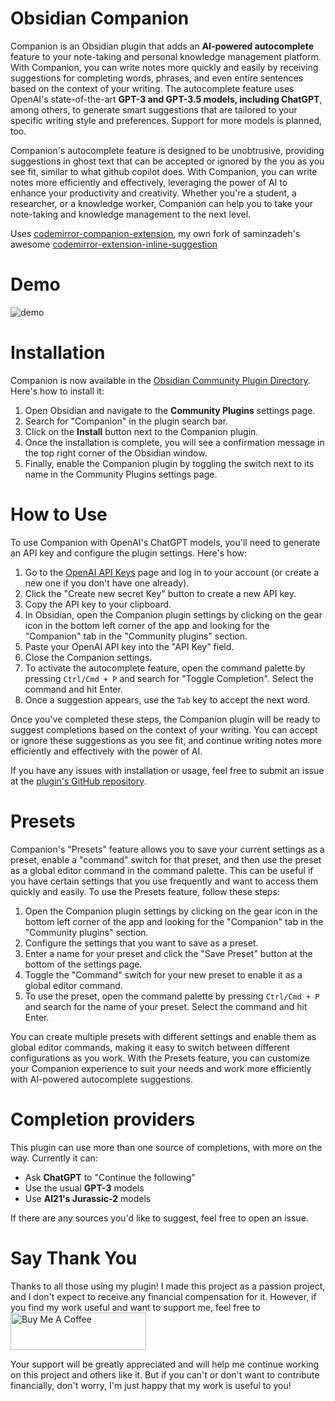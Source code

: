 # Obsidian Companion

Companion is an Obsidian plugin that adds an **AI-powered autocomplete** feature to your note-taking and personal knowledge management platform. With Companion, you can write notes more quickly and easily by receiving suggestions for completing words, phrases, and even entire sentences based on the context of your writing. The autocomplete feature uses OpenAI's state-of-the-art **GPT-3 and GPT-3.5 models, including ChatGPT**, among others, to generate smart suggestions that are tailored to your specific writing style and preferences. Support for more models is planned, too.

Companion's autocomplete feature is designed to be unobtrusive, providing suggestions in ghost text that can be accepted or ignored by the you as you see fit, similar to what github copilot does. With Companion, you can write notes more efficiently and effectively, leveraging the power of AI to enhance your productivity and creativity. Whether you're a student, a researcher, or a knowledge worker, Companion can help you to take your note-taking and knowledge management to the next level.

Uses [codemirror-companion-extension](https://www.npmjs.com/package/codemirror-companion-extension), my own fork of saminzadeh's awesome [codemirror-extension-inline-suggestion](https://github.com/saminzadeh/codemirror-extension-inline-suggestion)

# Demo

![demo](https://raw.githubusercontent.com/rizerphe/obsidian-companion/main/screenshots/demo.gif)

# Installation

Companion is now available in the [Obsidian Community Plugin Directory](https://obsidian.md/plugins). Here's how to install it:

1. Open Obsidian and navigate to the **Community Plugins** settings page.
2. Search for "Companion" in the plugin search bar.
3. Click on the **Install** button next to the Companion plugin.
4. Once the installation is complete, you will see a confirmation message in the top right corner of the Obsidian window.
5. Finally, enable the Companion plugin by toggling the switch next to its name in the Community Plugins settings page.

# How to Use

To use Companion with OpenAI's ChatGPT models, you'll need to generate an API key and configure the plugin settings. Here's how:

1. Go to the [OpenAI API Keys](https://platform.openai.com/account/api-keys) page and log in to your account (or create a new one if you don't have one already).
2. Click the "Create new secret Key" button to create a new API key.
3. Copy the API key to your clipboard.
4. In Obsidian, open the Companion plugin settings by clicking on the gear icon in the bottom left corner of the app and looking for the "Companion" tab in the "Community plugins" section.
5. Paste your OpenAI API key into the "API Key" field.
6. Close the Companion settings.
7. To activate the autocomplete feature, open the command palette by pressing `Ctrl/Cmd + P` and search for "Toggle Completion". Select the command and hit Enter.
8. Once a suggestion appears, use the `Tab` key to accept the next word.

Once you've completed these steps, the Companion plugin will be ready to suggest completions based on the context of your writing. You can accept or ignore these suggestions as you see fit, and continue writing notes more efficiently and effectively with the power of AI.

If you have any issues with installation or usage, feel free to submit an issue at the [plugin's GitHub repository](https://github.com/rizerphe/obsidian-companion).

# Presets

Companion's "Presets" feature allows you to save your current settings as a preset, enable a "command" switch for that preset, and then use the preset as a global editor command in the command palette. This can be useful if you have certain settings that you use frequently and want to access them quickly and easily.
To use the Presets feature, follow these steps:

1. Open the Companion plugin settings by clicking on the gear icon in the bottom left corner of the app and looking for the "Companion" tab in the "Community plugins" section.
2. Configure the settings that you want to save as a preset.
3. Enter a name for your preset and click the "Save Preset" button at the bottom of the settings page.
4. Toggle the "Command" switch for your new preset to enable it as a global editor command.
5. To use the preset, open the command palette by pressing `Ctrl/Cmd + P` and search for the name of your preset. Select the command and hit Enter.

You can create multiple presets with different settings and enable them as global editor commands, making it easy to switch between different configurations as you work. With the Presets feature, you can customize your Companion experience to suit your needs and work more efficiently with AI-powered autocomplete suggestions.

# Completion providers

This plugin can use more than one source of completions, with more on the way. Currently it can:

-   Ask **ChatGPT** to "Continue the following"
-   Use the usual **GPT-3** models
-   Use **AI21's Jurassic-2** models

If there are any sources you'd like to suggest, feel free to open an issue.

# Say Thank You

Thanks to all those using my plugin! I made this project as a passion project, and I don't expect to receive any financial compensation for it. However, if you find my work useful and want to support me, feel free to <a href="https://www.buymeacoffee.com/rizerphe" target="_blank"><img src="https://cdn.buymeacoffee.com/buttons/v2/default-yellow.png" alt="Buy Me A Coffee" style="height: 60px !important;width: 217px !important;" ></a>

Your support will be greatly appreciated and will help me continue working on this project and others like it. But if you can't or don't want to contribute financially, don't worry, I'm just happy that my work is useful to you!
